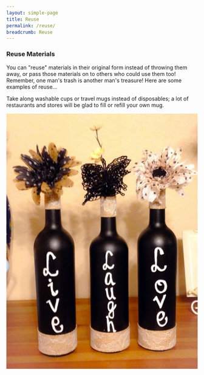 ```yaml
---
layout: simple-page
title: Reuse
permalink: /reuse/
breadcrumb: Reuse
---
```


### **Reuse Materials**

You can "reuse" materials in their original form instead of throwing them away, or pass those materials on to others who could use them too! Remember, one man's trash is another man's treasure! Here are some examples of reuse...

Take along washable cups or travel mugs instead of disposables; a lot of restaurants and stores will be glad to fill or refill your own mug.

![reuse wine bottles](/images/Wine-Bottles.jpg)
